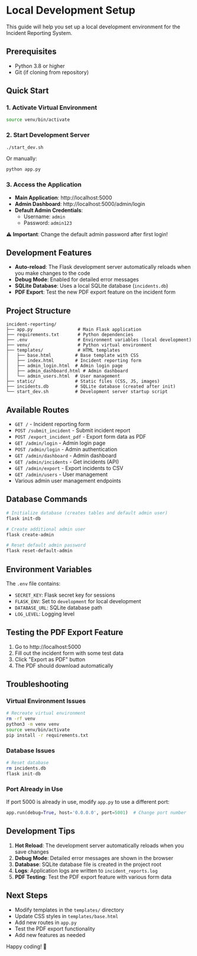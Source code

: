# Local Development Setup

This guide will help you set up a local development environment for the Incident Reporting System.

## Prerequisites

- Python 3.8 or higher
- Git (if cloning from repository)

## Quick Start

### 1. Activate Virtual Environment
```bash
source venv/bin/activate
```

### 2. Start Development Server
```bash
./start_dev.sh
```

Or manually:
```bash
python app.py
```

### 3. Access the Application
- **Main Application**: http://localhost:5000
- **Admin Dashboard**: http://localhost:5000/admin/login
- **Default Admin Credentials**: 
  - Username: `admin`
  - Password: `admin123`

⚠️ **Important**: Change the default admin password after first login!

## Development Features

- **Auto-reload**: The Flask development server automatically reloads when you make changes to the code
- **Debug Mode**: Enabled for detailed error messages
- **SQLite Database**: Uses a local SQLite database (`incidents.db`)
- **PDF Export**: Test the new PDF export feature on the incident form

## Project Structure

```
incident-reporting/
├── app.py                 # Main Flask application
├── requirements.txt       # Python dependencies
├── .env                   # Environment variables (local development)
├── venv/                  # Python virtual environment
├── templates/             # HTML templates
│   ├── base.html         # Base template with CSS
│   ├── index.html        # Incident reporting form
│   ├── admin_login.html  # Admin login page
│   ├── admin_dashboard.html # Admin dashboard
│   └── admin_users.html  # User management
├── static/               # Static files (CSS, JS, images)
├── incidents.db          # SQLite database (created after init)
└── start_dev.sh          # Development server startup script
```

## Available Routes

- `GET /` - Incident reporting form
- `POST /submit_incident` - Submit incident report
- `POST /export_incident_pdf` - Export form data as PDF
- `GET /admin/login` - Admin login page
- `POST /admin/login` - Admin authentication
- `GET /admin/dashboard` - Admin dashboard
- `GET /admin/incidents` - Get incidents (API)
- `GET /admin/export` - Export incidents to CSV
- `GET /admin/users` - User management
- Various admin user management endpoints

## Database Commands

```bash
# Initialize database (creates tables and default admin user)
flask init-db

# Create additional admin user
flask create-admin

# Reset default admin password
flask reset-default-admin
```

## Environment Variables

The `.env` file contains:
- `SECRET_KEY`: Flask secret key for sessions
- `FLASK_ENV`: Set to `development` for local development
- `DATABASE_URL`: SQLite database path
- `LOG_LEVEL`: Logging level

## Testing the PDF Export Feature

1. Go to http://localhost:5000
2. Fill out the incident form with some test data
3. Click "Export as PDF" button
4. The PDF should download automatically

## Troubleshooting

### Virtual Environment Issues
```bash
# Recreate virtual environment
rm -rf venv
python3 -m venv venv
source venv/bin/activate
pip install -r requirements.txt
```

### Database Issues
```bash
# Reset database
rm incidents.db
flask init-db
```

### Port Already in Use
If port 5000 is already in use, modify `app.py` to use a different port:
```python
app.run(debug=True, host='0.0.0.0', port=5001)  # Change port number
```

## Development Tips

1. **Hot Reload**: The development server automatically reloads when you save changes
2. **Debug Mode**: Detailed error messages are shown in the browser
3. **Database**: SQLite database file is created in the project root
4. **Logs**: Application logs are written to `incident_reports.log`
5. **PDF Testing**: Test the PDF export feature with various form data

## Next Steps

- Modify templates in the `templates/` directory
- Update CSS styles in `templates/base.html`
- Add new routes in `app.py`
- Test the PDF export functionality
- Add new features as needed

Happy coding! 🚀
